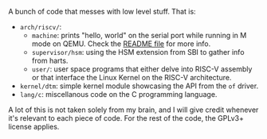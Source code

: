 A bunch of code that messes with low level stuff. That is:

- `arch/riscv/`:
  - `machine`: prints "hello, world" on the serial port while running in M mode
    on QEMU. Check the [README file](./arch/riscv/machine/README.md) for more
    info.
  - `supervisor/hsm`: using the HSM extension from SBI to gather info from
    harts.
  - `user/`: user space programs that either delve into RISC-V assembly or that
    interface the Linux Kernel on the RISC-V architecture.
- `kernel/dtm`: simple kernel module showcasing the API from the `of` driver.
- `lang/c`: miscellanous code on the C programming language.

A lot of this is not taken solely from my brain, and I will give credit whenever
it's relevant to each piece of code. For the rest of the code, the GPLv3+
license applies.
